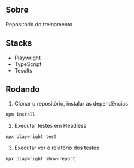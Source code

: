 ## Sobre
Repositório do treinamento
## Stacks
- Playwright
- TypeScript
- Tesults

## Rodando
1. Clonar o repositório, instalar as dependências
```
npm install
```

2. Executar testes em Headless
```
npx playwright test 
```

3. Executar ver o relatório dos testes
```
npx playwright show-report
```
